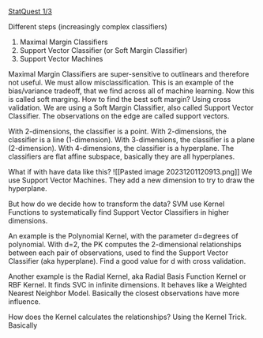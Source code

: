 [StatQuest 1/3](https://www.youtube.com/watch?v=efR1C6CvhmE)

Different steps (increasingly complex classifiers)
1. Maximal Margin Classifiers
2. Support Vector Classifier (or Soft Margin Classifier)
3. Support Vector Machines

Maximal Margin Classifiers are super-sensitive to outlinears and therefore not useful.
We must allow misclassification.
This is an example of the bias/variance tradeoff, that we find across all of machine learning.
Now this is called soft marging.
How to find the best soft margin? Using cross validation.
We are using a Soft Margin Classifier, also called Support Vector Classifier.
The observations on the edge are called support vectors.

With 2-dimensions, the classifier is a point.
With 2-dimensions, the classifier is a line (1-dimension).
With 3-dimensions, the classifier is a plane (2-dimension).
With 4-dimensions, the classifier is a hyperplane.
The classifiers are flat affine subspace, basically they are all hyperplanes.

What if with have data like this?
![[Pasted image 20231201120913.png]]
We use Support Vector Machines.
They add a new dimension to try to draw the hyperplane.

But how do we decide how to transform the data?
SVM use Kernel Functions to systematically find Support Vector Classifiers in higher dimensions.

An example is the Polynomial Kernel, with the parameter d=degrees of polynomial.
With d=2, the PK computes the 2-dimensional relationships between each pair of observations, used to find the Support Vector Classifier (aka hyperplane).
Find a good value for d with cross validation.

Another example is the Radial Kernel, aka Radial Basis Function Kernel or RBF Kernel.
It finds SVC in infinite dimensions.
It behaves like a Weighted Nearest Neighbor Model.
Basically the closest observations have more influence.

How does the Kernel calculates the relationships?
Using the Kernel Trick.
Basically 


